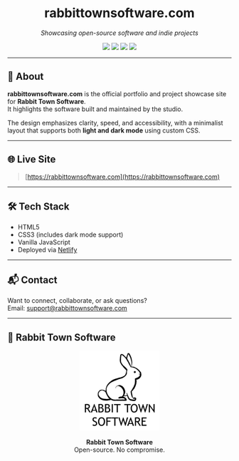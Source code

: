 <h1 align="center">rabbittownsoftware.com</h1>
<p align="center"><em>Showcasing open-source software and indie projects</em></p>

<p align="center">
  <img src="https://img.shields.io/badge/License-GPLv3-blue.svg">
  <img src="https://img.shields.io/badge/Hosted%20on-Netlify-blue?logo=netlify">
  <img src="https://img.shields.io/github/last-commit/rabbit-town-software/rabbittownsoftware.com">
  <img src="https://img.shields.io/github/languages/code-size/rabbit-town-software/rabbittownsoftware.com"
</p>

---

## 🐇 About

**rabbittownsoftware.com** is the official portfolio and project showcase site for **Rabbit Town Software**.  
It highlights the software built and maintained by the studio.

The design emphasizes clarity, speed, and accessibility, with a minimalist layout that supports both **light and dark mode** using custom CSS.

---

## 🌐 Live Site

> [https://rabbittownsoftware.com](https://rabbittownsoftware.com)

---

## 🛠️ Tech Stack

- HTML5  
- CSS3 (includes dark mode support)  
- Vanilla JavaScript  
- Deployed via [Netlify](https://www.netlify.com)

---

## 📬 Contact

Want to connect, collaborate, or ask questions?  
Email: [support@rabbittownsoftware.com](mailto:support@rabbittownsoftware.com)

---

## 🐇 Rabbit Town Software

<p align="center">
  <img src="https://github.com/Rabbit-Town-Software/misa-engine/blob/eb3aa63bad02385d2af4b7b130d1bde70e2a2715/assets/rabbittownlogo.jpg?raw=true" alt="Rabbit Town Software Logo" width="180"/>
</p>

<p align="center">
  <strong>Rabbit Town Software</strong><br/>
  Open-source. No compromise.
</p>
